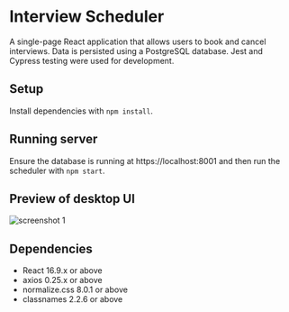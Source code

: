 # Interview Scheduler

A single-page React application that allows users to book and cancel interviews. Data is persisted using a PostgreSQL database. Jest and Cypress testing were used for development.

## Setup

Install dependencies with ```npm install```.

## Running server

Ensure the database is running at https://localhost:8001 and then run the scheduler with ```npm start```.

## Preview of desktop UI

![screenshot 1](public\demo\interview_scheduler_capture01.gif)

## Dependencies
- React 16.9.x or above
- axios 0.25.x or above
- normalize.css 8.0.1 or above
- classnames 2.2.6 or above

